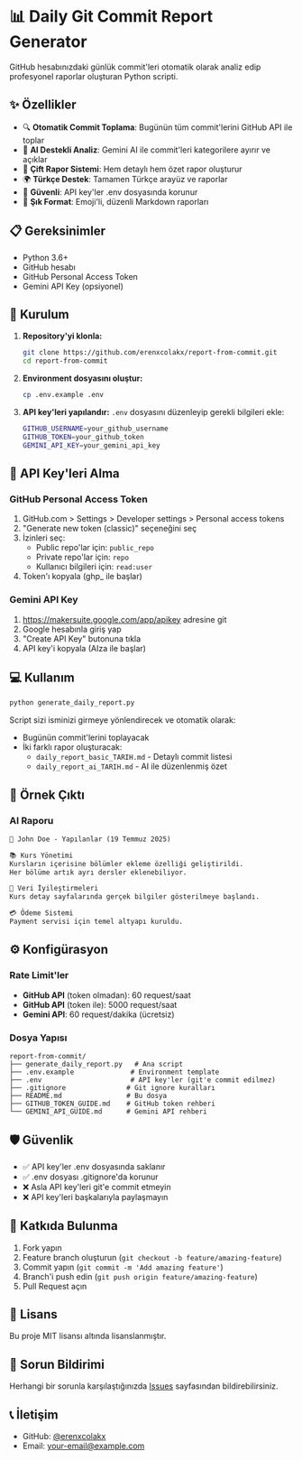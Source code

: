 # 📊 Daily Git Commit Report Generator

GitHub hesabınızdaki günlük commit'leri otomatik olarak analiz edip profesyonel raporlar oluşturan Python scripti.

## ✨ Özellikler

- 🔍 **Otomatik Commit Toplama**: Bugünün tüm commit'lerini GitHub API ile toplar
- 🤖 **AI Destekli Analiz**: Gemini AI ile commit'leri kategorilere ayırır ve açıklar
- 📝 **Çift Rapor Sistemi**: Hem detaylı hem özet rapor oluşturur
- 🌍 **Türkçe Destek**: Tamamen Türkçe arayüz ve raporlar
- 🔐 **Güvenli**: API key'ler .env dosyasında korunur
- 🎨 **Şık Format**: Emoji'li, düzenli Markdown raporları

## 📋 Gereksinimler

- Python 3.6+
- GitHub hesabı
- GitHub Personal Access Token
- Gemini API Key (opsiyonel)

## 🚀 Kurulum

1. **Repository'yi klonla:**

   ```bash
   git clone https://github.com/erenxcolakx/report-from-commit.git
   cd report-from-commit
   ```
2. **Environment dosyasını oluştur:**

   ```bash
   cp .env.example .env
   ```
3. **API key'leri yapılandır:**
   `.env` dosyasını düzenleyip gerekli bilgileri ekle:

   ```bash
   GITHUB_USERNAME=your_github_username
   GITHUB_TOKEN=your_github_token
   GEMINI_API_KEY=your_gemini_api_key
   ```

## 🔑 API Key'leri Alma

### GitHub Personal Access Token

1. GitHub.com > Settings > Developer settings > Personal access tokens
2. "Generate new token (classic)" seçeneğini seç
3. İzinleri seç:
   - Public repo'lar için: `public_repo`
   - Private repo'lar için: `repo`
   - Kullanıcı bilgileri için: `read:user`
4. Token'ı kopyala (ghp_ ile başlar)

### Gemini API Key

1. https://makersuite.google.com/app/apikey adresine git
2. Google hesabınla giriş yap
3. "Create API Key" butonuna tıkla
4. API key'i kopyala (AIza ile başlar)

## 💻 Kullanım

```bash
python generate_daily_report.py
```

Script sizi isminizi girmeye yönlendirecek ve otomatik olarak:

- Bugünün commit'lerini toplayacak
- İki farklı rapor oluşturacak:
  - `daily_report_basic_TARIH.md` - Detaylı commit listesi
  - `daily_report_ai_TARIH.md` - AI ile düzenlenmiş özet

## 📄 Örnek Çıktı

### AI Raporu

```markdown
📌 John Doe - Yapılanlar (19 Temmuz 2025)

📚 Kurs Yönetimi
Kursların içerisine bölümler ekleme özelliği geliştirildi.
Her bölüme artık ayrı dersler eklenebiliyor.

🔄 Veri İyileştirmeleri
Kurs detay sayfalarında gerçek bilgiler gösterilmeye başlandı.

💳 Ödeme Sistemi
Payment servisi için temel altyapı kuruldu.
```

## ⚙️ Konfigürasyon

### Rate Limit'ler

- **GitHub API** (token olmadan): 60 request/saat
- **GitHub API** (token ile): 5000 request/saat
- **Gemini API**: 60 request/dakika (ücretsiz)

### Dosya Yapısı

```
report-from-commit/
├── generate_daily_report.py   # Ana script
├── .env.example              # Environment template
├── .env                      # API key'ler (git'e commit edilmez)
├── .gitignore               # Git ignore kuralları
├── README.md                # Bu dosya
├── GITHUB_TOKEN_GUIDE.md    # GitHub token rehberi
└── GEMINI_API_GUIDE.md      # Gemini API rehberi
```

## 🛡️ Güvenlik

- ✅ API key'ler .env dosyasında saklanır
- ✅ .env dosyası .gitignore'da korunur
- ❌ Asla API key'leri git'e commit etmeyin
- ❌ API key'leri başkalarıyla paylaşmayın

## 🤝 Katkıda Bulunma

1. Fork yapın
2. Feature branch oluşturun (`git checkout -b feature/amazing-feature`)
3. Commit yapın (`git commit -m 'Add amazing feature'`)
4. Branch'i push edin (`git push origin feature/amazing-feature`)
5. Pull Request açın

## 📝 Lisans

Bu proje MIT lisansı altında lisanslanmıştır.

## 🐛 Sorun Bildirimi

Herhangi bir sorunla karşılaştığınızda [Issues](https://github.com/erenxcolakx/report-from-commit/issues) sayfasından bildirebilirsiniz.

## 📞 İletişim

- GitHub: [@erenxcolakx](https://github.com/erenxcolakx)
- Email: your-email@example.com
